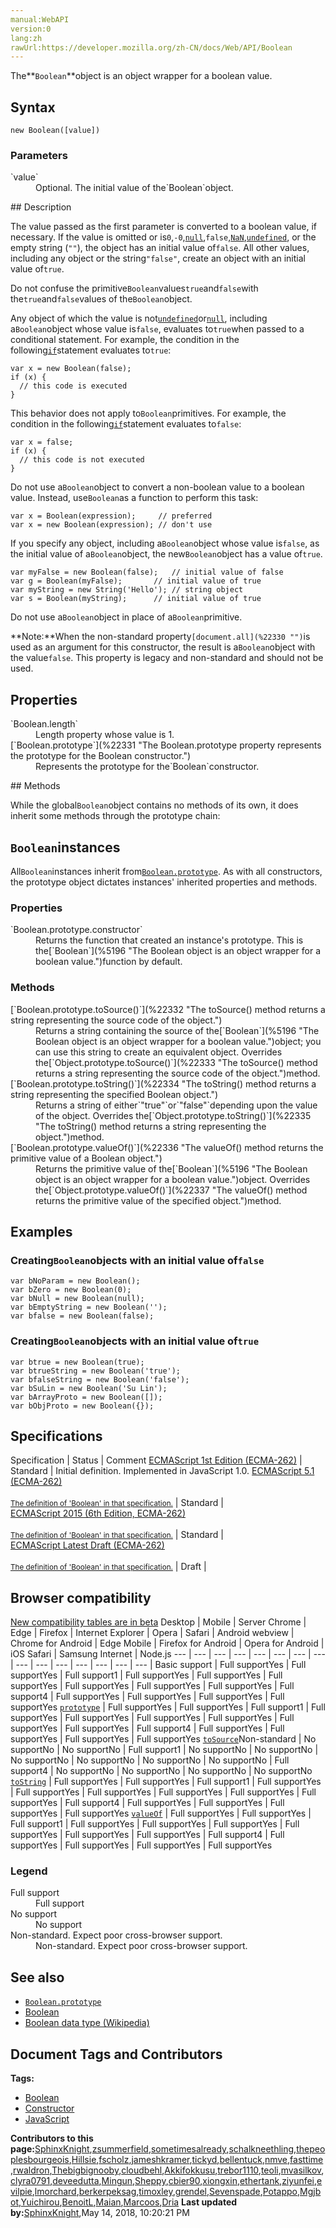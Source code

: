 ```yaml
---
manual:WebAPI
version:0
lang:zh
rawUrl:https://developer.mozilla.org/zh-CN/docs/Web/API/Boolean
---
```






The**`Boolean`**object is an object wrapper for a boolean value.


## Syntax<a name="Syntax"></a>

```
new Boolean([value])
```

### Parameters<a name="Parameters"></a>
<dl><dt id=''>`value`</dt><dd>Optional. The initial value of the`Boolean`object.</dd></dl>
## Description<a name="Description"></a>


The value passed as the first parameter is converted to a boolean value, if necessary. If the value is omitted or is`0`,`-0`,[`null`](%6598 "The value null represents the intentional absence of any object value. It is one of JavaScript's primitive values."),`false`,[`NaN`](%22328 "The global NaN property is a value representing Not-A-Number."),[`undefined`](%14139 "The global undefined property represents the primitive value undefined. It is one of JavaScript's primitive types."), or the empty string (`""`), the object has an initial value of`false`. All other values, including any object or the string`"false"`, create an object with an initial value of`true`.



Do not confuse the primitive`Boolean`values`true`and`false`with the`true`and`false`values of the`Boolean`object.



Any object of which the value is not[`undefined`](%14139 "The global undefined property represents the primitive value undefined. It is one of JavaScript's primitive types.")or[`null`](%6598 "The value null represents the intentional absence of any object value. It is one of JavaScript's primitive values."), including a`Boolean`object whose value is`false`, evaluates to`true`when passed to a conditional statement. For example, the condition in the following[`if`](%22329 "The if statement executes a statement if a specified condition is truthy. If the condition is falsy, another statement can be executed.")statement evaluates to`true`:


```
var x = new Boolean(false);
if (x) {
  // this code is executed
}
```


This behavior does not apply to`Boolean`primitives. For example, the condition in the following[`if`](%22329 "The if statement executes a statement if a specified condition is truthy. If the condition is falsy, another statement can be executed.")statement evaluates to`false`:


```
var x = false;
if (x) {
  // this code is not executed
}
```


Do not use a`Boolean`object to convert a non-boolean value to a boolean value. Instead, use`Boolean`as a function to perform this task:


```
var x = Boolean(expression);     // preferred
var x = new Boolean(expression); // don't use
```


If you specify any object, including a`Boolean`object whose value is`false`, as the initial value of a`Boolean`object, the new`Boolean`object has a value of`true`.


```
var myFalse = new Boolean(false);   // initial value of false
var g = Boolean(myFalse);       // initial value of true
var myString = new String('Hello'); // string object
var s = Boolean(myString);      // initial value of true
```


Do not use a`Boolean`object in place of a`Boolean`primitive.



**Note:**When the non-standard property`[document.all](%22330 "")`is used as an argument for this constructor, the result is a`Boolean`object with the value`false`. This property is legacy and non-standard and should not be used.



## Properties<a name="Properties"></a>
<dl><dt id=''>`Boolean.length`</dt><dd>Length property whose value is 1.</dd><dt id=''>[`Boolean.prototype`](%22331 "The Boolean.prototype property represents the prototype for the Boolean constructor.")</dt><dd>Represents the prototype for the`Boolean`constructor.</dd></dl>
## Methods<a name="Methods"></a>


While the global`Boolean`object contains no methods of its own, it does inherit some methods through the prototype chain:


## `Boolean`instances<a name="Boolean_instances"></a>


All`Boolean`instances inherit from[`Boolean.prototype`](%22331 "The Boolean.prototype property represents the prototype for the Boolean constructor."). As with all constructors, the prototype object dictates instances&#39; inherited properties and methods.


### Properties<a name="Properties_2"></a>
<dl><dt id=''>`Boolean.prototype.constructor`</dt><dd>Returns the function that created an instance&#39;s prototype. This is the[`Boolean`](%5196 "The Boolean object is an object wrapper for a boolean value.")function by default.</dd></dl>

### Methods<a name="Methods_2"></a>
<dl><dt id=''>[`Boolean.prototype.toSource()`](%22332 "The toSource() method returns a string representing the source code of the object.")<i></i></dt><dd>Returns a string containing the source of the[`Boolean`](%5196 "The Boolean object is an object wrapper for a boolean value.")object; you can use this string to create an equivalent object. Overrides the[`Object.prototype.toSource()`](%22333 "The toSource() method returns a string representing the source code of the object.")method.</dd><dt id=''>[`Boolean.prototype.toString()`](%22334 "The toString() method returns a string representing the specified Boolean object.")</dt><dd>Returns a string of either`"true"`or`"false"`depending upon the value of the object. Overrides the[`Object.prototype.toString()`](%22335 "The toString() method returns a string representing the object.")method.</dd><dt id=''>[`Boolean.prototype.valueOf()`](%22336 "The valueOf() method returns the primitive value of a Boolean object.")</dt><dd>Returns the primitive value of the[`Boolean`](%5196 "The Boolean object is an object wrapper for a boolean value.")object. Overrides the[`Object.prototype.valueOf()`](%22337 "The valueOf() method returns the primitive value of the specified object.")method.</dd></dl>

## Examples<a name="Examples"></a>

### Creating`Boolean`objects with an initial value of`false`<a name="Creating_Boolean_objects_with_an_initial_value_of_false"></a>

```
var bNoParam = new Boolean();
var bZero = new Boolean(0);
var bNull = new Boolean(null);
var bEmptyString = new Boolean('');
var bfalse = new Boolean(false);
```

### Creating`Boolean`objects with an initial value of`true`<a name="Creating_Boolean_objects_with_an_initial_value_of_true"></a>

```
var btrue = new Boolean(true);
var btrueString = new Boolean('true');
var bfalseString = new Boolean('false');
var bSuLin = new Boolean('Su Lin');
var bArrayProto = new Boolean([]);
var bObjProto = new Boolean({});
```

## Specifications<a name="Specifications"></a>
Specification | Status | Comment 
[ECMAScript 1st Edition (ECMA-262)](%22338 "The 'ECMAScript 1st Edition (ECMA-262)' specification") | Standard | Initial definition. Implemented in JavaScript 1.0. 
[ECMAScript 5.1 (ECMA-262)<br></br><small>The definition of &#39;Boolean&#39; in that specification.</small>](%22339 "") | Standard |  
[ECMAScript 2015 (6th Edition, ECMA-262)<br></br><small>The definition of &#39;Boolean&#39; in that specification.</small>](%22340 "") | Standard |  
[ECMAScript Latest Draft (ECMA-262)<br></br><small>The definition of &#39;Boolean&#39; in that specification.</small>](%22341 "") | Draft |  


## Browser compatibility<a name="Browser_compatibility"></a>
[New compatibility tables are in beta<i></i>](%3360 "")
<abbr>Desktop<i></i></abbr> | <abbr>Mobile<i></i></abbr> | <abbr>Server<i></i></abbr> 
<abbr>Chrome<i></i></abbr> | <abbr>Edge<i></i></abbr> | <abbr>Firefox<i></i></abbr> | <abbr>Internet Explorer<i></i></abbr> | <abbr>Opera<i></i></abbr> | <abbr>Safari<i></i></abbr> | <abbr>Android webview<i></i></abbr> | <abbr>Chrome for Android<i></i></abbr> | <abbr>Edge Mobile<i></i></abbr> | <abbr>Firefox for Android<i></i></abbr> | <abbr>Opera for Android<i></i></abbr> | <abbr>iOS Safari<i></i></abbr> | <abbr>Samsung Internet<i></i></abbr> | <abbr>Node.js<i></i></abbr> 
 ---  |  ---  |  ---  |  ---  |  ---  |  ---  |  ---  |  ---  |  ---  |  ---  |  ---  |  ---  |  ---  |  ---  |  ---  | 
Basic support | <abbr>Full support</abbr>Yes | <abbr>Full support</abbr>Yes | <abbr>Full support</abbr>1 | <abbr>Full support</abbr>Yes | <abbr>Full support</abbr>Yes | <abbr>Full support</abbr>Yes | <abbr>Full support</abbr>Yes | <abbr>Full support</abbr>Yes | <abbr>Full support</abbr>Yes | <abbr>Full support</abbr>4 | <abbr>Full support</abbr>Yes | <abbr>Full support</abbr>Yes | <abbr>Full support</abbr>Yes | <abbr>Full support</abbr>Yes 
[`prototype`](%22342 "") | <abbr>Full support</abbr>Yes | <abbr>Full support</abbr>Yes | <abbr>Full support</abbr>1 | <abbr>Full support</abbr>Yes | <abbr>Full support</abbr>Yes | <abbr>Full support</abbr>Yes | <abbr>Full support</abbr>Yes | <abbr>Full support</abbr>Yes | <abbr>Full support</abbr>Yes | <abbr>Full support</abbr>4 | <abbr>Full support</abbr>Yes | <abbr>Full support</abbr>Yes | <abbr>Full support</abbr>Yes | <abbr>Full support</abbr>Yes 
[`toSource`](%22343 "")<abbr>Non-standard<i></i></abbr> | <abbr>No support</abbr>No | <abbr>No support</abbr>No | <abbr>Full support</abbr>1 | <abbr>No support</abbr>No | <abbr>No support</abbr>No | <abbr>No support</abbr>No | <abbr>No support</abbr>No | <abbr>No support</abbr>No | <abbr>No support</abbr>No | <abbr>Full support</abbr>4 | <abbr>No support</abbr>No | <abbr>No support</abbr>No | <abbr>No support</abbr>No | <abbr>No support</abbr>No 
[`toString`](%22344 "") | <abbr>Full support</abbr>Yes | <abbr>Full support</abbr>Yes | <abbr>Full support</abbr>1 | <abbr>Full support</abbr>Yes | <abbr>Full support</abbr>Yes | <abbr>Full support</abbr>Yes | <abbr>Full support</abbr>Yes | <abbr>Full support</abbr>Yes | <abbr>Full support</abbr>Yes | <abbr>Full support</abbr>4 | <abbr>Full support</abbr>Yes | <abbr>Full support</abbr>Yes | <abbr>Full support</abbr>Yes | <abbr>Full support</abbr>Yes 
[`valueOf`](%22345 "") | <abbr>Full support</abbr>Yes | <abbr>Full support</abbr>Yes | <abbr>Full support</abbr>1 | <abbr>Full support</abbr>Yes | <abbr>Full support</abbr>Yes | <abbr>Full support</abbr>Yes | <abbr>Full support</abbr>Yes | <abbr>Full support</abbr>Yes | <abbr>Full support</abbr>Yes | <abbr>Full support</abbr>4 | <abbr>Full support</abbr>Yes | <abbr>Full support</abbr>Yes | <abbr>Full support</abbr>Yes | <abbr>Full support</abbr>Yes 


### Legend<a name="Legend"></a>
<dl><dt id=''><abbr>Full support</abbr></dt><dd>Full support</dd><dt id=''><abbr>No support</abbr></dt><dd>No support</dd><dt id=''><abbr>Non-standard. Expect poor cross-browser support.<i></i></abbr></dt><dd>Non-standard. Expect poor cross-browser support.</dd></dl>


## See also<a name="See_also"></a>

* [`Boolean.prototype`](%22331 "The Boolean.prototype property represents the prototype for the Boolean constructor.")
* [Boolean](%15278 "Boolean: In computer science, a boolean is a logical data type that can have only the values true or false.")
* [Boolean data type (Wikipedia)](%22346 "")



## Document Tags and Contributors
**Tags:**
* [Boolean](%22347 "")
* [Constructor](%22348 "")
* [JavaScript](%22349 "")

**Contributors to this page:**[SphinxKnight](%22350 ""),[zsummerfield](%22351 ""),[sometimesalready](%22352 ""),[schalkneethling](%22353 ""),[thepeoplesbourgeois](%22354 ""),[Hillsie](%22355 ""),[fscholz](%22202 ""),[jameshkramer](%22356 ""),[tickyd](%22357 ""),[bellentuck](%22358 ""),[nmve](%22359 ""),[fasttime](%22360 ""),[rwaldron](%22361 ""),[Thebigbignooby](%22362 ""),[cloudbehl](%22363 ""),[Akkifokkusu](%22364 ""),[trebor1110](%22365 ""),[teoli](%22366 ""),[mvasilkov](%22367 ""),[clyra0791](%22368 ""),[deveedutta](%22369 ""),[Mingun](%22370 ""),[Sheppy](%22371 ""),[cbier90](%22372 ""),[xiongxin](%22373 ""),[ethertank](%22374 ""),[ziyunfei](%22375 ""),[evilpie](%22376 ""),[lmorchard](%22377 ""),[berkerpeksag](%22378 ""),[timoxley](%22379 ""),[grendel](%22380 ""),[Sevenspade](%22381 ""),[Potappo](%22382 ""),[Mgjbot](%22383 ""),[Yuichirou](%22384 ""),[BenoitL](%22385 ""),[Maian](%22386 ""),[Marcoos](%22387 ""),[Dria](%22388 "")
**Last updated by:**[SphinxKnight](%22350 ""),<time>May 14, 2018, 10:20:21 PM</time>


